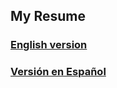 ## My Resume

### [English version](https://github.com/altjerue/jmrb_cv/blob/master/JesusMRB_eng.pdf)

### [Versión en Español]()
